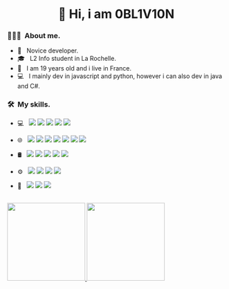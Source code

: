 <h1 align="center">👋 Hi, i am 0BL1V10N</h1>

<h3> 👨🏻‍💻 &nbsp;About me.</h3>

- 🔰 &nbsp; Novice developer.
- 🎓 &nbsp; L2 Info student in La Rochelle.
- 🎂 &nbsp; I am 19 years old and i live in France.
- 💻 &nbsp; I mainly dev in javascript and python, however i can also dev in java and C#.

<h3> 🛠 &nbsp;My skills.</h3>

- 💻 &nbsp;
  <a href="https://nodejs.org" target="_blank"><img src="https://img.shields.io/badge/Node.js-339933?style=for-the-badge&logo=Node.js&logoColor=white" /></a>
  <a href="https://www.electronjs.org" target="_blank"><img src="https://img.shields.io/badge/Electron-1C1C26?style=for-the-badge&logo=electron&logoColor=9EEAF9" /></a>
  <a href="https://www.python.org" target="_blank"><img src="https://img.shields.io/badge/Python-3670A0?style=for-the-badge&logo=python&logoColor=ffdd54" /></a>
  <a href="https://www.java.com" target="_blank"><img src="https://img.shields.io/badge/Java-ED8B00?style=for-the-badge&logo=openjdk&logoColor=white" /></a>
  <a href="https://dotnet.microsoft.com" target="_blank"><img src="https://img.shields.io/badge/.NET%208.0-blueviolet?style=for-the-badge&logo=dotnet" /></a>

- 🌐 &nbsp;
  <a href="https://developer.mozilla.org/fr/docs/Glossary/HTML5" target="_blank"><img src="https://shields.io/badge/HTML-f06529?style=for-the-badge&logo=html5&logoColor=white&labelColor=f06529" /></a>
  <a href="https://developer.mozilla.org/fr/docs/Web/CSS" target="_blank"><img src="https://img.shields.io/badge/CSS-1572B6?style=for-the-badge&logo=css3&logoColor=white" /></a>
  <a href="https://developer.mozilla.org/fr/docs/Web/JavaScript" target="_blank"><img src="https://shields.io/badge/JavaScript-F7DF1E?style=for-the-badge&logo=JavaScript&logoColor=000" /></a>
  <a href="https://www.typescriptlang.org" target="_blank"><img src="https://img.shields.io/badge/TypeScript-3178C6?style=for-the-badge&logo=typescript&logoColor=white" /></a>
  <a href="https://www.php.net" target="_blank"><img src="https://shields.io/badge/PHP-3776AB?style=for-the-badge&logo=php" /></a>
  <a href="https://getbootstrap.com" target="_blank"><img src="https://img.shields.io/badge/Bootstrap-563D7C?style=for-the-badge&logo=bootstrap&logoColor=white" /></a>
  <a href="https://tailwindcss.com" target="_blank"><img src="https://img.shields.io/badge/Tailwind_CSS-grey?style=for-the-badge&logo=tailwind-css&logoColor=38B2AC" /></a>
  
- 🛢 &nbsp;
  <a href="https://www.mysql.com" target="_blank"><img src="https://img.shields.io/badge/MySQL-4479A1?style=for-the-badge&logo=mysql&logoColor=white" /></a>
  <a href="https://www.postgresql.org" target="_blank"><img src="https://img.shields.io/badge/postgresql-4169e1?style=for-the-badge&logo=postgresql&logoColor=white" /></a>
  <a href="https://www.sqlite.org" target="_blank"><img src="https://img.shields.io/badge/SQLite-003B57?style=for-the-badge&logo=sqlite&logoColor=white" /></a>
  <a href="https://www.mongodb.com" target="_blank"><img src="https://img.shields.io/badge/MongoDB-13aa52?style=for-the-badge&logo=mongodb&logoColor=white" /></a>
  <a href="https://redis.io" target="_blank"><img src="https://img.shields.io/badge/Redis-DC382D?style=for-the-badge&logo=redis&logoColor=white" /></a>
  
- ⚙️ &nbsp;
  <a href="https://git-scm.com" target="_blank"><img src="https://img.shields.io/badge/Git-F05032?style=for-the-badge&logo=git&logoColor=fff" /></a>
  <a href="https://github.com" target="_blank"><img src="https://img.shields.io/badge/GitHub-%23121011.svg?style=for-the-badge&logo=github&logoColor=white" /></a>
  <a href="https://gitlab.com" target="_blank"><img src="https://img.shields.io/badge/GitLab-FC6D26?style=for-the-badge&logo=gitlab&logoColor=fff" /></a>
  <a href="https://www.docker.com" target="_blank"><img src="https://img.shields.io/badge/Docker-2496ED?style=for-the-badge&logo=docker&logoColor=fff" /></a>
  
- 🔧 &nbsp;
  <a href="https://code.visualstudio.com" target="_blank"><img src="https://custom-icon-badges.demolab.com/badge/Visual%20Studio%20Code-0078d7.svg?style=for-the-badge&logo=vsc&logoColor=white" /></a>
  <a href="https://visualstudio.microsoft.com" target="_blank"><img src="https://custom-icon-badges.demolab.com/badge/Visual%20Studio-5C2D91.svg?style=for-the-badge&logo=visual-studio&logoColor=white" /></a>
  <a href="https://www.jetbrains.com/idea" target="_blank"><img src="https://img.shields.io/badge/IntelliJ%20IDEA-000000.svg?style=for-the-badge&logo=intellij-idea&logoColor=white" /></a>

<br/>

<a href="https://github.com/0BL1V10N1">
  <img height="180em" src="https://github-readme-stats.vercel.app/api?username=0BL1V10N1&theme=dark&show_icons=true" />
  <img height="180em" src="https://github-readme-stats.vercel.app/api/top-langs/?username=0BL1V10N1&theme=dark&layout=compact" />
</a>

<br/>
